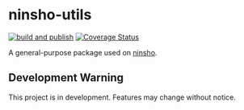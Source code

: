 # ninsho-utils

[![build and publish](https://github.com/ninsho/ninsho-utils/actions/workflows/run-build-and-publish.yml/badge.svg)](https://github.com/ninsho/ninsho-utils/actions/workflows/run-build-and-publish.yml)
[![Coverage Status](https://coveralls.io/repos/github/ninsho/ninsho-utils/badge.svg?branch=main)](https://coveralls.io/github/ninsho/ninsho-utils?branch=main)

A general-purpose package used on [ninsho](https://www.npmjs.com/package/ninsho).

## Development Warning

This project is in development. Features may change without notice.
